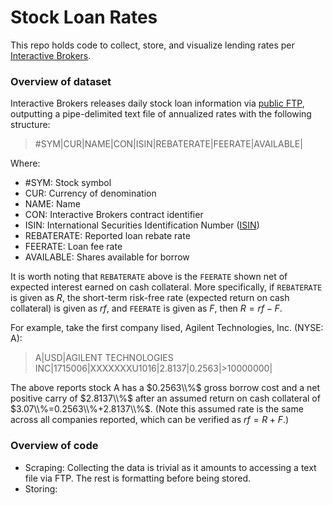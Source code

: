 # Stock Loan Rates
This repo holds code to collect, store, and visualize lending rates per [Interactive Brokers](https://www.interactivebrokers.com).

### Overview of dataset
Interactive Brokers releases daily stock loan information via [public FTP](https://web.archive.org/web/20220818143558/https://ibkr.info/article/2024), outputting a pipe-delimited text file of annualized rates with the following structure:

> #SYM|CUR|NAME|CON|ISIN|REBATERATE|FEERATE|AVAILABLE| 

Where:
* #SYM: Stock symbol
* CUR: Currency of denomination
* NAME: Name
* CON: Interactive Brokers contract identifier
* ISIN: International Securities Identification Number ([ISIN](https://www.isin.org/))
* REBATERATE: Reported loan rebate rate
* FEERATE: Loan fee rate
* AVAILABLE: Shares available for borrow

It is worth noting that `REBATERATE` above is the `FEERATE` shown net of expected interest earned on cash collateral. More specifically, if `REBATERATE` is given as $R$, the short-term risk-free rate (expected return on cash collateral) is given as $rf$, and `FEERATE` is given as $F$, then $R=rf-F$.

For example, take the first company lised, Agilent Technologies, Inc. (NYSE: A):
> A|USD|AGILENT TECHNOLOGIES INC|1715006|XXXXXXXU1016|2.8137|0.2563|>10000000|

The above reports stock A has a $0.2563\\%$ gross borrow cost and a net positive carry of $2.8137\\%$ after an assumed return on cash collateral of $3.07\\%=0.2563\\%+2.8137\\%$. (Note this assumed rate is the same across all companies reported, which can be verified as $rf=R+F$.)

### Overview of code
* Scraping: Collecting the data is trivial as it amounts to accessing a text file via FTP. The rest is formatting before being stored.
* Storing: 
